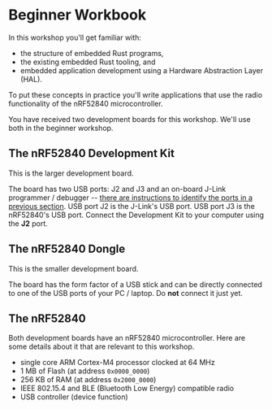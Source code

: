 # Beginner Workbook

In this workshop you'll get familiar with:

- the structure of embedded Rust programs,
- the existing embedded Rust tooling, and
- embedded application development using a Hardware Abstraction Layer (HAL).

To put these concepts in practice you'll write applications that use the radio functionality of the nRF52840 microcontroller.

You have received two development boards for this workshop. We'll use both in the beginner workshop.

## The nRF52840 Development Kit

This is the larger development board.

The board has two USB ports: J2 and J3 and an on-board J-Link programmer / debugger -- [there are instructions to identify the ports in a previous section][id-ports]. USB port J2 is the J-Link's USB port. USB port J3 is the nRF52840's USB port. Connect the Development Kit to your computer using the **J2** port.

[id-ports]: ./hardware.md#nrf52840-development-kit-dk

## The nRF52840 Dongle

This is the smaller development board.

The board has the form factor of a USB stick and can be directly connected to one of the USB ports of your PC / laptop. Do **not** connect it just yet.

## The nRF52840

Both development boards have an nRF52840 microcontroller. Here are some details about it that are relevant to this workshop.

- single core ARM Cortex-M4 processor clocked at 64 MHz
- 1 MB of Flash (at address `0x0000_0000`)
- 256 KB of RAM (at address `0x2000_0000`)
- IEEE 802.15.4 and BLE (Bluetooth Low Energy) compatible radio
- USB controller (device function)
